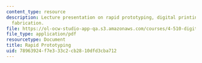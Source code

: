 ```yaml
---
content_type: resource
description: Lecture presentation on rapid prototyping, digital printing, and digital
  fabrication.
file: https://ol-ocw-studio-app-qa.s3.amazonaws.com/courses/4-510-digital-design-fabrication-fall-2008/78963924f7e333c2cb2810dfd3cba712_lec7c.pdf
file_type: application/pdf
resourcetype: Document
title: Rapid Prototyping
uid: 78963924-f7e3-33c2-cb28-10dfd3cba712
---
```

